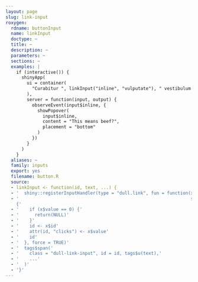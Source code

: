 ```yaml
---
layout: page
slug: link-input
roxygen:
  rdname: buttonInput
  name: linkInput
  doctype: ~
  title: ~
  description: ~
  parameters: ~
  sections: ~
  examples: |
    if (interactive()) {
      shinyApp(
        ui = container(
          "Curabitur ", linkInput("inline", "vulputate"), " vestibulum lorem."
        ),
        server = function(input, output) {
          observeEvent(input$inline, {
            showPopover(
              input$inline,
              content = "This means beef?",
              placement = "bottom"
            )
          })
        }
      )
    }
  aliases: ~
  family: inputs
  export: yes
  filename: button.R
  source:
  - linkInput <- function(id, text, ...) {
  - '  shiny::registerInputHandler(type = "dull.link", fun = function(x,'
  - '                                                                 session, name)
    {'
  - '    if (x$value == 0) {'
  - '      return(NULL)'
  - '    }'
  - '    id <- x$id'
  - '    attr(id, "clicks") <- x$value'
  - '    id'
  - '  }, force = TRUE)'
  - '  tags$span('
  - '    class = "dull-link-input", id = id, tags$u(text),'
  - '    ...'
  - '  )'
  - '}'
---
```

